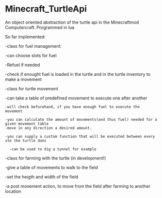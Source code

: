 # Minecraft_TurtleApi
An object oriented abstraction of the turtle api in the Minecraftmod Computercraft. Programmed in lua

So far implemented:

-class for fuel management:

  -can choose slots for fuel
  
  -Refuel if needed
  
  -check if enought fuel is loaded in the turtle and in the turtle inventory to make a movement
  
-class for  turtle movement

  -can take a table of predefined movement to execute one after another
  
    -will check beforehand, if you have enough fuel to execute the movement
    
    -you can calculate the amount of movements(and thus fuel) needed for a given movement table
    -move in any direction a desired amount.
    
    -you can supply a custom function that will be executed between every ste the turtle does
    
      -can be used to dig a tunnel for example
      
-class for farming with the turtle (in development!)

  -give a table of movements to walk to the field
  
  -set the heigth and width of the field
  
  -a post movement action, to move from the field after farming to another location
